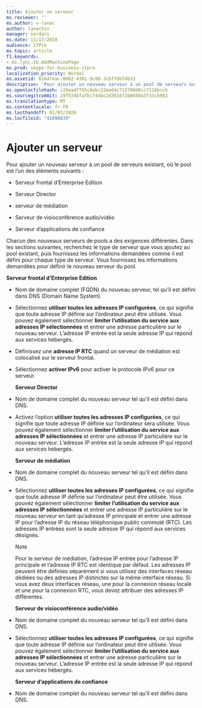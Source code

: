 ```yaml
---
title: Ajouter un serveur
ms.reviewer: ''
ms.author: v-lanac
author: lanachin
manager: serdars
ms.date: 11/17/2018
audience: ITPro
ms.topic: article
f1.keywords:
- ms.lync.tb.AddMachinePage
ms.prod: skype-for-business-itpro
localization_priority: Normal
ms.assetid: 61647eac-9062-4381-9c80-3cbf70b7db33
description: 'Pour ajouter un nouveau serveur à un pool de serveurs existant, où le pool est l’un des éléments suivants :'
ms.openlocfilehash: c19aad7f55c6ebc22ee64c715700d8cc7116bccb
ms.sourcegitcommit: 19f534bfafbc74dbc2d381672b0650a3733cb982
ms.translationtype: MT
ms.contentlocale: fr-FR
ms.lasthandoff: 02/03/2020
ms.locfileid: "41698039"
---
```

# <a name="add-server"></a>Ajouter un serveur
 
Pour ajouter un nouveau serveur à un pool de serveurs existant, où le pool est l’un des éléments suivants :
  
- Serveur frontal d’Enterprise Edition
    
- Serveur Director
    
- serveur de médiation
    
- Serveur de visioconférence audio/vidéo
    
- Serveur d’applications de confiance
    
Chacun des nouveaux serveurs de pools a des exigences différentes. Dans les sections suivantes, recherchez le type de serveur que vous ajoutez au pool existant, puis fournissez les informations demandées comme il est défini pour chaque type de serveur. Vous fournissez les informations demandées pour définir le nouveau serveur du pool.
  
 **Serveur frontal d’Enterprise Edition**
  
- Nom de domaine complet (FQDN) du nouveau serveur, tel qu’il est défini dans DNS (Domain Name System).
    
- Sélectionnez **utiliser toutes les adresses IP configurées**, ce qui signifie que toute adresse IP définie sur l’ordinateur peut être utilisée. Vous pouvez également sélectionner **limiter l’utilisation du service aux adresses IP sélectionnées** et entrer une adresse particulière sur le nouveau serveur. L’adresse IP entrée est la seule adresse IP qui répond aux services hébergés.
    
- Définissez une **adresse IP RTC** quand un serveur de médiation est colocalisé sur le serveur frontal.
    
- Sélectionnez **activer IPv6** pour activer le protocole IPv6 pour ce serveur.
    
  **Serveur Director**
  
- Nom de domaine complet du nouveau serveur tel qu’il est défini dans DNS.
    
- Activez l’option **utiliser toutes les adresses IP configurées**, ce qui signifie que toute adresse IP définie sur l’ordinateur sera utilisée. Vous pouvez également sélectionner **limiter l’utilisation du service aux adresses IP sélectionnées** et entrer une adresse IP particulière sur le nouveau serveur. L’adresse IP entrée est la seule adresse IP qui répond aux services hébergés.
    
  **Serveur de médiation**
  
- Nom de domaine complet du nouveau serveur tel qu’il est défini dans DNS.
    
- Sélectionnez **utiliser toutes les adresses IP configurées**, ce qui signifie que toute adresse IP définie sur l’ordinateur peut être utilisée. Vous pouvez également sélectionner **limiter l’utilisation du service aux adresses IP sélectionnées** et entrer une adresse IP particulière sur le nouveau serveur en tant qu’adresse IP principale et entrer une adresse IP pour l’adresse IP du réseau téléphonique public commuté (RTC). Les adresses IP entrées sont la seule adresse IP qui répond aux services désignés.
    
    > [!NOTE]
    > Pour le serveur de médiation, l’adresse IP entrée pour l’adresse IP principale et l’adresse IP RTC est identique par défaut. Les adresses IP peuvent être définies séparément si vous utilisez des interfaces réseau dédiées ou des adresses IP distinctes sur la même interface réseau. Si vous avez deux interfaces réseau, une pour la connexion réseau locale et une pour la connexion RTC, vous devez attribuer des adresses IP différentes. 
  
  **Serveur de visioconférence audio/vidéo**
  
- Nom de domaine complet du nouveau serveur tel qu’il est défini dans DNS.
    
- Sélectionnez **utiliser toutes les adresses IP configurées**, ce qui signifie que toute adresse IP définie sur l’ordinateur peut être utilisée. Vous pouvez également sélectionner **limiter l’utilisation du service aux adresses IP sélectionnées** et entrer une adresse particulière sur le nouveau serveur. L’adresse IP entrée est la seule adresse IP qui répond aux services hébergés.
    
  **Serveur d’applications de confiance**
  
- Nom de domaine complet du nouveau serveur tel qu’il est défini dans DNS.
    

